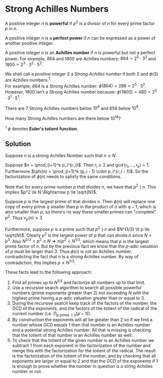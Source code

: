 # Strong Achilles Numbers

A positive integer $n$ is <strong>powerful</strong> if $p^2$ is a divisor of $n$ for every prime factor $p$ in $n$.

A positive integer $n$ is a <strong>perfect power</strong> if $n$ can be expressed as a power of another positive integer.

A positive integer $n$ is an <strong>Achilles number</strong> if $n$ is powerful but not a perfect power. For example, $864$ and $1800$ are Achilles numbers: $864 = 2^5 \cdot 3^3$ and $1800 = 2^3 \cdot 3^2 \cdot 5^2$.

We shall call a positive integer $S$ a <dfn>Strong Achilles number</dfn> if both $S$ and $\phi(S)$ are Achilles numbers.<sup>1</sup><br>
For example, $864$ is a Strong Achilles number: $\phi(864) = 288 = 2^5 \cdot 3^2$. However, $1800$ isn't a Strong Achilles number because: $\phi(1800) = 480 = 2^5 \cdot 3^1 \cdot 5^1$.

There are $7$ Strong Achilles numbers below $10^4$ and $656$ below $10^8$.

How many Strong Achilles numbers are there below $10^{18}$?

<sup>1</sup> $\phi$ denotes <strong>Euler's totient function</strong>.

## Solution

Suppose $n$ is a strong Achilles Number such that $n \le N$.

Suppose $n = \prod_{i=1}^k p_i^{r_i}$. Then $r_i \ge 2$ and $\gcd(r_1, \dots, r_k) = 1$. Furthermore $\phi(n) = \prod_{i=1}^k (p_i - 1) \cdot p_i^{r_i - 1}$. So the factorization of $\phi(n)$ needs to satisfy the same conditions.

Note that for every prime number $p$ that divides $n$, we have that $p^2 \mid n$. This implies $p^2 \le N \Rightarrow p \le \sqrt{N}$.

Suppose $p$ is the largest prime of that divides $n$. Then $\phi(n)$ will replace one copy of every prime $q$ smaller than $p$ in the product of $n$ with $q-1$, which is also smaller than $p$, so there's no way these smaller primes can "complete" $p^2$. Thus $\nu_p(n) \ge 3$.

Furthermore, suppose $p$ is a prime such that $p^2 \mid n$ and $N^{1/3} \lt p \le \sqrt{N}$. Clearly $p^2$ is the largest power of $p$ that can divide $n$ since $N \lt p^3$. Also $N^{2/3} \lt p^2 \le N \Rightarrow n/p^2 \lt N^{1/3}$, which means that $p$ is the largest prime factor of $n$. But by the previous fact we know that the $p$-adic valuation of $p$ must be larger than $3$. Thus $\phi(n)$ is not an Achilles number, contradicting the fact that $n$ is a strong Achilles number. By way of contradiction, this implies $p \le N^{1/3}$.

These facts lead to the following approach:

1. Find all primes up to $N^{1/3}$ and factorize all numbers up to that limit.
2. Use a recursive search algorithm  to search all possible powerful numbers (prime exponents greater than $2$) not exceeding $N$ with the highest prime having a $p$-adic valuation greater than or equal to $3$.
3. During the recursive search keep track of the factors of the number, the GCD of the exponents, and the factors of the totient of the radical of the current number (i.e. $\prod_{p \text{ prime } \mid n} (p-1)$).
4. By construction the exponents will all be greater than $2$ so if we find a number whose GCD equals $1$ then that number is an Achilles number and a potential strong Achilles number. All that is missing is checking that the totient of that number is an Achilles number as well.
5. To check that the totient of the given number is an Achilles number we subtract $1$ from each exponent in the factorization of the number and merge this with the factorization for the totient of the radical. The result is the factorization of the totient of the number, and by checking that all exponents are larger or equal to $2$ and that the GCD of the exponents if $1$ is enough to prove whether the number in question is a string Achilles number or not.
